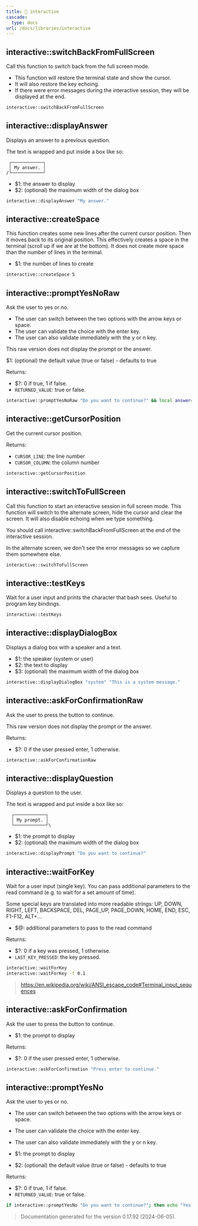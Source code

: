 ```yaml
---
title: 📂 interactive
cascade:
  type: docs
url: /docs/libraries/interactive
---
```


## interactive::switchBackFromFullScreen

Call this function to switch back from the full screen mode.

- This function will restore the terminal state and show the cursor.
- It will also restore the key echoing.
- If there were error messages during the interactive session, they will be displayed at the end.

```bash
interactive::switchBackFromFullScreen
```


## interactive::displayAnswer

Displays an answer to a previous question.

The text is wrapped and put inside a box like so:

```text
 ┌────────────┐
 │ My answer. │
/└────────────┘
```

- $1: the answer to display
- $2: (optional) the maximum width of the dialog box

```bash
interactive::displayAnswer "My answer."
```


## interactive::createSpace

This function creates some new lines after the current cursor position.
Then it moves back to its original position.
This effectively creates a space in the terminal (scroll up if we are at the bottom).
It does not create more space than the number of lines in the terminal.

- $1: the number of lines to create

```bash
interactive::createSpace 5
```


## interactive::promptYesNoRaw

Ask the user to yes or no.

- The user can switch between the two options with the arrow keys or space.
- The user can validate the choice with the enter key.
- The user can also validate immediately with the y or n key.

This raw version does not display the prompt or the answer.

$1: (optional) the default value (true or false) - defaults to true

Returns:

- $?: 0 if true, 1 if false.
- `RETURNED_VALUE`: true or false.

```bash
interactive::promptYesNoRaw "Do you want to continue?" && local answer="${RETURNED_VALUE}"
```


## interactive::getCursorPosition

Get the current cursor position.

Returns:

- `CURSOR_LINE`: the line number
- `CURSOR_COLUMN`: the column number

```bash
interactive::getCursorPosition
```


## interactive::switchToFullScreen

Call this function to start an interactive session in full screen mode.
This function will switch to the alternate screen, hide the cursor and clear the screen.
It will also disable echoing when we type something.

You should call interactive::switchBackFromFullScreen at the end of the interactive session.

In the alternate screen, we don't see the error messages so we capture them somewhere else.

```bash
interactive::switchToFullScreen
```


## interactive::testKeys

Wait for a user input and prints the character that bash sees.
Useful to program key bindings.

```bash
interactive::testKeys
```


## interactive::displayDialogBox

Displays a dialog box with a speaker and a text.

- $1: the speaker (system or user)
- $2: the text to display
- $3: (optional) the maximum width of the dialog box

```bash
interactive::displayDialogBox "system" "This is a system message."
```


## interactive::askForConfirmationRaw

Ask the user to press the button to continue.

This raw version does not display the prompt or the answer.

Returns:

- $?: 0 if the user pressed enter, 1 otherwise.

```bash
interactive::askForConfirmationRaw
```


## interactive::displayQuestion

Displays a question to the user.

The text is wrapped and put inside a box like so:

```text
  ┌────────────┐
  │ My prompt. │
  └────────────┘\
```

- $1: the prompt to display
- $2: (optional) the maximum width of the dialog box

```bash
interactive::displayPrompt "Do you want to continue?"
```


## interactive::waitForKey

Wait for a user input (single key).
You can pass additional parameters to the read command (e.g. to wait for a set amount of time).

Some special keys are translated into more readable strings:
UP, DOWN, RIGHT, LEFT, BACKSPACE, DEL, PAGE_UP, PAGE_DOWN, HOME, END, ESC, F1-F12, ALT+...

- $@: additional parameters to pass to the read command

Returns:

- $?: 0 if a key was pressed, 1 otherwise.
- `LAST_KEY_PRESSED`: the key pressed.

```bash
interactive::waitForKey
interactive::waitForKey -t 0.1
```

> <https://en.wikipedia.org/wiki/ANSI_escape_code#Terminal_input_sequences>


##  interactive::askForConfirmation

Ask the user to press the button to continue.

- $1: the prompt to display

Returns:

- $?: 0 if the user pressed enter, 1 otherwise.

```bash
interactive::askForConfirmation "Press enter to continue."
```


## interactive::promptYesNo

Ask the user to yes or no.

- The user can switch between the two options with the arrow keys or space.
- The user can validate the choice with the enter key.
- The user can also validate immediately with the y or n key.

- $1: the prompt to display
- $2: (optional) the default value (true or false) - defaults to true

Returns:

- $?: 0 if true, 1 if false.
- `RETURNED_VALUE`: true or false.

```bash
if interactive::promptYesNo "Do you want to continue?"; then echo "Yes."; else echo "No."; fi
```




> Documentation generated for the version 0.17.92 (2024-06-05).
